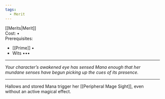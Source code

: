 ```yaml
---
tags:
  - Merit
---
```


[[Merits|Merit]]\
Cost: •\
Prerequisites:
- [[Prime]] •
- Wits •••

---

_Your character’s awakened eye has sensed Mana enough that her mundane senses have begun picking up the cues of its presence._

---

Hallows and stored Mana trigger her [[Peripheral Mage Sight]], even without an active magical effect.